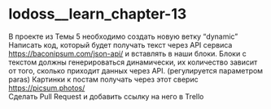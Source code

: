 # lodoss\_\_learn_chapter-13

В проекте из Темы 5 необходимо создать новую ветку “dynamic”
Написать код, который будет получать текст через API сервиса https://baconipsum.com/json-api/ и вставлять в наши блоки.
Блоки с текстом должны генерироваться динамически, их количество зависит от того, сколько приходит данных через API. (регулируется параметром paras)
Картинки к постам получать через этот сверис https://picsum.photos/  
Сделать Pull Request и добавить ссылку на него в Trello
